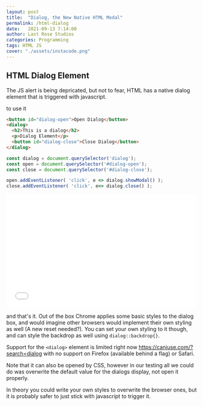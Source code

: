 ```yaml
---
layout: post
title:  "Dialog, the New Native HTML Modal"
permalink: /html-dialog
date:   2021-09-13 7:14:00
author: Last Rose Studios
categories: Programming
tags: HTML JS
cover: "./assets/instacode.png"
---
```


## HTML Dialog Element

The JS alert is being depricated, but not to fear, HTML has a native dialog element that is triggered with javascript. 

to use it 
```html
<button id="dialog-open">Open Dialog</button>
<dialog>
  <h2>This is a dialog</h2>
  <p>Dialog Element</p>
  <button id="dialog-close">Close Dialog</button>
</dialog>
```
```js
const dialog = document.querySelector('dialog');
const open = document.querySelector('#dialog-open');
const close = document.querySelector('#dialog-close');

open.addEventListener( 'click', e => dialog.showModal() );
close.addEventListener( 'click', e=> dialog.close() );
```

<iframe width="100%" height="300" src="//jsfiddle.net/lastrose/chxf1rao/embedded/result/" allowfullscreen="allowfullscreen" loading="lazy" frameborder="0"></iframe>

and that's it. Out of the box Chrome applies some basic styles to the dialog box, and would imagine other browsers would implement their own styling as well (A new reset needed?). You can set your own styling to it though, and can style the backdrop as well using `dialog::backdrop{}`. 

Support for the `<dialog>` element is limited right now https://caniuse.com/?search=dialog with no support on Firefox (available behind a flag) or Safari.

Note that it can also be opened by CSS, however in our testing all we could do was overwrite the default value for the dialogs display, not open it properly. 

In theory you could write your own styles to overwrite the browser ones, but it is probably safer to just stick with javascript to trigger it.
